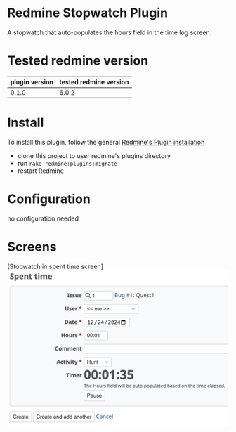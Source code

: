 # Redmine Stopwatch Plugin

A stopwatch that auto-populates the hours field in the time log screen.

# Tested redmine version

| plugin version | tested redmine version |
|----------------|------------------------|
| 0.1.0          | 6.0.2                  |

# Install

To install this plugin, follow the general [Redmine's Plugin installation](https://www.redmine.org/projects/redmine/wiki/Plugins#Installing-a-plugin)

* clone this project to user redmine's plugins directory
* run `rake redmine:plugins:migrate`
* restart Redmine

# Configuration

no configuration needed

# Screens

[Stopwatch in spent time screen]
![Stopwatch in spent time screen](./docs/redmine-stopwatch-plugin-spent-time.png)

